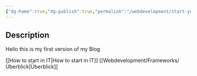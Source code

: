 ```yaml
---
{"dg-home":true,"dg-publish":true,"permalink":"/webdevelopment/start-your-journey/","tags":["gardenEntry"],"dgPassFrontmatter":true,"noteIcon":""}
---
```



## Description
Hello this is my first version of my Blog

[[How to start in IT\|How to start in IT]]
[[Webdevelopment/Frameworks/Überblick\|Überblick]]